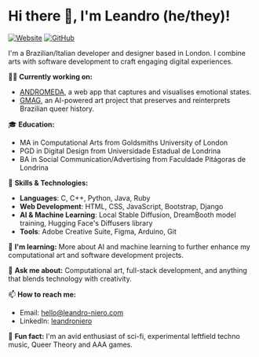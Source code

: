 # Hi there 👋, I'm Leandro (he/they)!

[![Website](https://img.shields.io/website?label=leandro-niero.com&style=for-the-badge&url=https%3A%2F%2Fleandro-niero.com)](https://www.leandro-niero.com)
[![GitHub](https://img.shields.io/github/followers/leniero?label=follow&style=social)](https://www.github.com/leniero)

I'm a Brazilian/Italian developer and designer based in London. I combine arts with software development to craft engaging digital experiences.

👨‍💻 **Currently working on:**
- [ANDROMEDA](https://github.com/leniero/Andromeda), a web app that captures and visualises emotional states.
- [GMAG](https://www.leandro-niero.com/pages/gmag.html), an AI-powered art project that preserves and reinterprets Brazilian queer history.

🎓 **Education:**
- MA in Computational Arts from Goldsmiths University of London
- PGD in Digital Design from Universidade Estadual de Londrina
- BA in Social Communication/Advertising from Faculdade Pitágoras de Londrina

🔧 **Skills & Technologies:**
- **Languages**: C, C++, Python, Java, Ruby
- **Web Development**: HTML, CSS, JavaScript, Bootstrap,  Django
- **AI & Machine Learning**: Local Stable Diffusion, DreamBooth model training, Hugging Face's Diffusers library
- **Tools**: Adobe Creative Suite, Figma, Arduino, Git

🌱 **I'm learning:** More about AI and machine learning to further enhance my computational art and software development projects.

💬 **Ask me about:** Computational art, full-stack development, and anything that blends technology with creativity.

📫 **How to reach me:**
- Email: hello@leandro-niero.com
- LinkedIn: [leandroniero](https://www.linkedin.com/in/leandroniero)

📄 **Fun fact:** I'm an avid enthusiast of sci-fi, experimental leftfield techno music, Queer Theory and AAA games.

